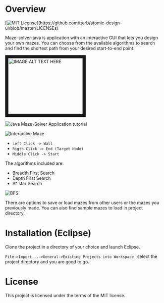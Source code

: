 # Overview
[![MIT License](https://img.shields.io/apm/l/atomic-design-ui.svg?)](https://github.com/tterb/atomic-design-ui/blob/master/LICENSEs)

Maze-solver-java is application with an interactive GUI that lets you design your own mazes. You can choose from the available algorithms to search and find the shortest path from your desired start-to-end point.

<a href="http://www.youtube.com/watch?feature=player_embedded&v=RNOIqvQUKso
" target="_blank"><img src="http://img.youtube.com/vi/RNOIqvQUKso/0.jpg" 
alt="IMAGE ALT TEXT HERE" width="240" height="180" border="10" /></a>

![Java Maze-Solver Application tutorial](https://youtu.be/RNOIqvQUKso)


![Interactive Maze](https://media.giphy.com/media/mrxLQ1QGOIKJGgUyQG/giphy.gif)


* `Left Click -> Wall`
* `Rigth Click -> End (Target Node)`
* `Middle Click -> Start`
  



The algorithms included are:

* Breadth First Search
* Depth First Search
* A* star Search 

![BFS](https://media.giphy.com/media/wnpL2WnXoXGF4UyPKL/giphy.gif)

There are options to save or load mazes from other users or the mazes you previously made. You can also find sample mazes to load in project directory.

# Installation (Eclipse)

Clone the project in a directory of your choice and launch Eclipse.

`File->Import...->General->Existing Projects into Workspace ` select the project directory and you are good to go.

# License

This project is licensed under the terms of the MIT license.


